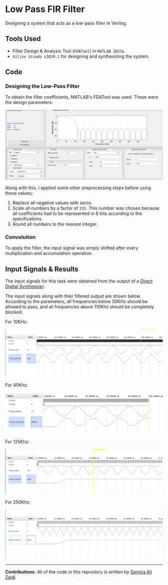 # Low Pass FIR Filter 

Designing a system that acts as a low-pass filter in Verilog.

## Tools Used
- Filter Design & Analysis Tool (``FDATool``) in ``MATLAB 2023a``.
- ``Xilinx Vivado v2020.1`` for designing and synthesizing the system.

## Code

### Designing the Low-Pass Filter 
To obtain the filter coefficients, MATLAB's FDATool was used. These were the design parameters:
<p align="center">
  <img src="results/LPF.PNG" alt="filter">
</p>

Along with this, I applied some other preprocessing steps before using these values;
  1. Replace all negative values with zeros.
  2. Scale all numbers by a factor of ``255``. This number was chosen because all coefficients had to be represented in 8 bits according to the specifications
  3. Round all numbers to the nearest integer.
     
### Convolution 
To apply the filter, the input signal was simply shifted after every multiplication and accumulation operation.

## Input Signals & Results
The input signals for this task were obtained from the output of a [Direct Digital Synthesizer](https://github.com/samiyaalizaidi/Direct-Digital-Synthesizer). 

The input signals along with their filtered output are shown below. According to the parameters, all frequencies below 50KHz should be allowed to pass, and all frequencies above 110Khz should be completely blocked.

For 10KHz:
<p align="center">
  <img src="results/wf-10khz.PNG" alt="10khz">
</p>

For 40Khz:
<p align="center">
  <img src="results/wf-40khz.PNG" alt="40khz">
</p>

For 125Khz:
<p align="center">
  <img src="results/wf-125khz.PNG" alt="125khz">
</p>

For 250Khz:
<p align="center">
  <img src="results/wf-250khz.PNG" alt="250khz">
</p>

---

**Contributions**: All of the code in this repository is written by [Samiya Ali Zaidi](https://github.com/samiyaalizaidi).
